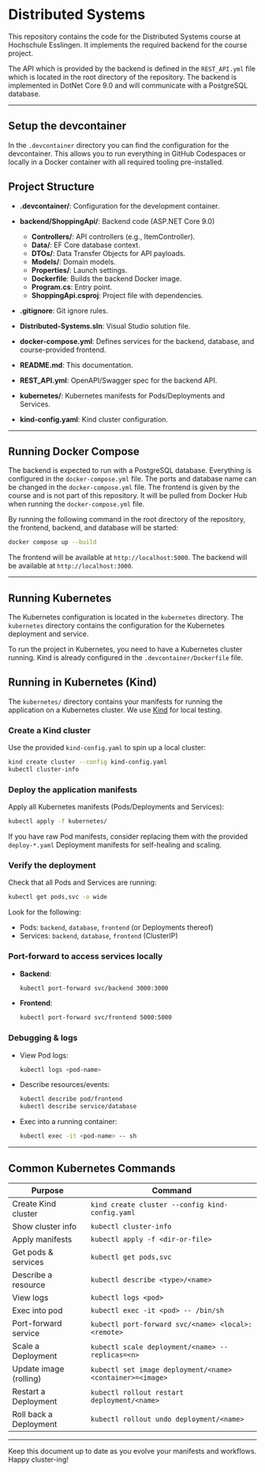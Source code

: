 # Distributed Systems

This repository contains the code for the Distributed Systems course at Hochschule Esslingen.
It implements the required backend for the course project.

The API which is provided by the backend is defined in the `REST_API.yml` file which is located in the root directory of the repository.
The backend is implemented in DotNet Core 9.0 and will communicate with a PostgreSQL database.

---

## Setup the devcontainer

In the `.devcontainer` directory you can find the configuration for the devcontainer. This allows you to run everything in GitHub Codespaces or locally in a Docker container with all required tooling pre-installed.

## Project Structure

- **.devcontainer/**: Configuration for the development container.
- **backend/ShoppingApi/**: Backend code (ASP.NET Core 9.0)

  - **Controllers/**: API controllers (e.g., ItemController).
  - **Data/**: EF Core database context.
  - **DTOs/**: Data Transfer Objects for API payloads.
  - **Models/**: Domain models.
  - **Properties/**: Launch settings.
  - **Dockerfile**: Builds the backend Docker image.
  - **Program.cs**: Entry point.
  - **ShoppingApi.csproj**: Project file with dependencies.

- **.gitignore**: Git ignore rules.
- **Distributed-Systems.sln**: Visual Studio solution file.
- **docker-compose.yml**: Defines services for the backend, database, and course-provided frontend.
- **README.md**: This documentation.
- **REST_API.yml**: OpenAPI/Swagger spec for the backend API.
- **kubernetes/**: Kubernetes manifests for Pods/Deployments and Services.
- **kind-config.yaml**: Kind cluster configuration.

---

## Running Docker Compose

The backend is expected to run with a PostgreSQL database.
Everything is configured in the `docker-compose.yml` file.
The ports and database name can be changed in the `docker-compose.yml` file.
The frontend is given by the course and is not part of this repository.
It will be pulled from Docker Hub when running the `docker-compose.yml` file.

By running the following command in the root directory of the repository, the frontend, backend, and database will be started:

```bash
docker compose up --build
```

The frontend will be available at `http://localhost:5000`.
The backend will be available at `http://localhost:3000`.

---

## Running Kubernetes

The Kubernetes configuration is located in the `kubernetes` directory.
The `kubernetes` directory contains the configuration for the Kubernetes deployment and service.

To run the project in Kubernetes, you need to have a Kubernetes cluster running.
Kind is already configured in the `.devcontainer/Dockerfile` file.

## Running in Kubernetes (Kind)

The `kubernetes/` directory contains your manifests for running the application on a Kubernetes cluster. We use [Kind](https://kind.sigs.k8s.io/) for local testing.

### Create a Kind cluster

Use the provided `kind-config.yaml` to spin up a local cluster:

```bash
kind create cluster --config kind-config.yaml
kubectl cluster-info
```

### Deploy the application manifests

Apply all Kubernetes manifests (Pods/Deployments and Services):

```bash
kubectl apply -f kubernetes/
```

If you have raw Pod manifests, consider replacing them with the provided `deploy-*.yaml` Deployment manifests for self-healing and scaling.

### Verify the deployment

Check that all Pods and Services are running:

```bash
kubectl get pods,svc -o wide
```

Look for the following:

- Pods: `backend`, `database`, `frontend` (or Deployments thereof)
- Services: `backend`, `database`, `frontend` (ClusterIP)

### Port-forward to access services locally

- **Backend**:

  ```bash
  kubectl port-forward svc/backend 3000:3000
  ```

- **Frontend**:

  ```bash
  kubectl port-forward svc/frontend 5000:5000
  ```

### Debugging & logs

- View Pod logs:

  ```bash
  kubectl logs <pod-name>
  ```

- Describe resources/events:

  ```bash
  kubectl describe pod/frontend
  kubectl describe service/database
  ```

- Exec into a running container:

  ```bash
  kubectl exec -it <pod-name> -- sh
  ```

---

## Common Kubernetes Commands

| Purpose                | Command                                                   |
| ---------------------- | --------------------------------------------------------- |
| Create Kind cluster    | `kind create cluster --config kind-config.yaml`           |
| Show cluster info      | `kubectl cluster-info`                                    |
| Apply manifests        | `kubectl apply -f <dir-or-file>`                          |
| Get pods & services    | `kubectl get pods,svc`                                    |
| Describe a resource    | `kubectl describe <type>/<name>`                          |
| View logs              | `kubectl logs <pod>`                                      |
| Exec into pod          | `kubectl exec -it <pod> -- /bin/sh`                       |
| Port-forward service   | `kubectl port-forward svc/<name> <local>:<remote>`        |
| Scale a Deployment     | `kubectl scale deployment/<name> --replicas=<n>`          |
| Update image (rolling) | `kubectl set image deployment/<name> <container>=<image>` |
| Restart a Deployment   | `kubectl rollout restart deployment/<name>`               |
| Roll back a Deployment | `kubectl rollout undo deployment/<name>`                  |

---

Keep this document up to date as you evolve your manifests and workflows. Happy cluster-ing!
